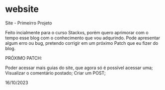 # website

Site - Primeirro Projeto

Feito incialmente para o curso Stackxs, porém quero aprimorar com o tempo esse blog com o conhecimento que vou adqurindo.
Pode apresentar algum erro ou bug, pretendo corrigir em um próximo Patch que eu fizer do blog.

PRÓXIMO PATCH:

Poder acessar mais guias do site, que agora só é possível acessar uma;
Visualizar o comentário postado;
Criar um POST;

16/10/2023
